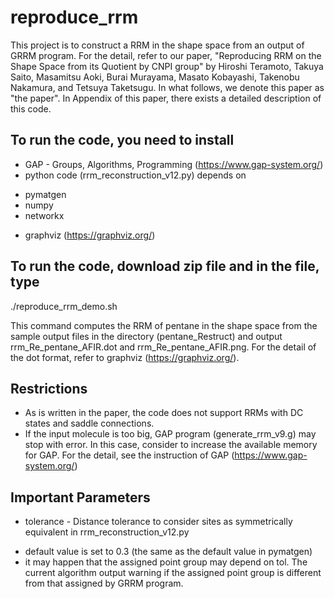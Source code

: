 # reproduce_rrm
This project is to construct a RRM in the shape space from an output of GRRM program. For the detail, refer to our paper, "Reproducing RRM on the Shape Space from its Quotient by CNPI group" by Hiroshi Teramoto, Takuya Saito, Masamitsu Aoki, Burai Murayama, Masato Kobayashi, Takenobu Nakamura, and Tetsuya Taketsugu. In what follows, we denote this paper as "the paper". In Appendix of this paper, there exists a detailed description of this code.

## To run the code, you need to install
* GAP - Groups, Algorithms, Programming (https://www.gap-system.org/)
* python code (rrm_reconstruction_v12.py) depends on 
- pymatgen
- numpy
- networkx
* graphviz (https://graphviz.org/)

## To run the code, download zip file and in the file, type
./reproduce_rrm_demo.sh

This command computes the RRM of pentane in the shape space from the sample output files in the directory (pentane_Restruct) and output rrm_Re_pentane_AFIR.dot and rrm_Re_pentane_AFIR.png. For the detail of the dot format, refer to graphviz (https://graphviz.org/).

## Restrictions
* As is written in the paper, the code does not support RRMs with DC states and saddle connections. 
* If the input molecule is too big, GAP program (generate_rrm_v9.g) may stop with error. In this case, consider to increase the available memory for GAP. For the detail, see the instruction of GAP (https://www.gap-system.org/)

## Important Parameters
* tolerance - Distance tolerance to consider sites as symmetrically equivalent in rrm_reconstruction_v12.py
- default value is set to 0.3 (the same as the default value in pymatgen)
- it may happen that the assigned point group may depend on tol. The current algorithm output warning if the assigned point group is different from that assigned by GRRM program. 
